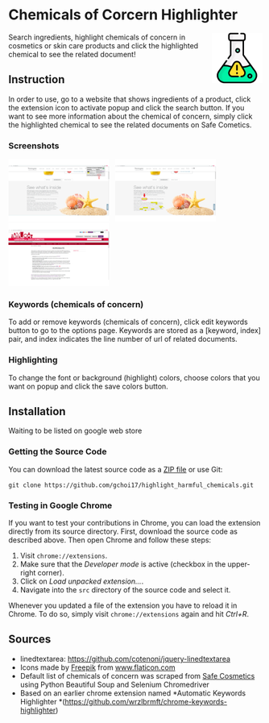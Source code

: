# Chemicals of Corcern Highlighter
<img width="100" src="https://github.com/gchoi17/highlight_harmful_chemicals/blob/master/src/icons/flask_128.png" align="right" style="padding-left: 10px" />
Search ingredients, highlight chemicals of concern in cosmetics or skin care products and click the highlighted chemical to see the related document!

## Instruction
In order to use, go to a website that shows ingredients of a product, click the extension icon to activate popup and click the search button. If you want to see more information about the chemical of concern, simply click the highlighted chemical to see the related documents on Safe Cometics.

### Screenshots
<a href="https://github.com/gchoi17/highlight_harmful_chemicals/blob/master/screenshots/screenshot1.png?raw=true" target="_blank"><img src="https://github.com/gchoi17/highlight_harmful_chemicals/blob/master/screenshots/screenshot1.png?raw=true" width="200" border="0" /></a>
&nbsp;
<a href="https://github.com/gchoi17/highlight_harmful_chemicals/blob/master/screenshots/screenshot2.png?raw=true" target="_blank"><img src="https://github.com/gchoi17/highlight_harmful_chemicals/blob/master/screenshots/screenshot2.png?raw=true" width="200" border="0" /></a>
&nbsp;
<a href="https://github.com/gchoi17/highlight_harmful_chemicals/blob/master/screenshots/screenshot3.png?raw=true" target="_blank"><img src="https://github.com/gchoi17/highlight_harmful_chemicals/blob/master/screenshots/screenshot3.png?raw=true" width="200" border="0" /></a>
&nbsp;

### Keywords (chemicals of concern)
To add or remove keywords (chemicals of concern), click edit keywords button to go to the options page. Keywords are stored as a [keyword, index] pair, and index indicates the line number of url of related documents.

### Highlighting
To change the font or background (highlight) colors, choose colors that you want on popup and click the save colors button.

## Installation

Waiting to be listed on google web store

### Getting the Source Code

You can download the latest source code as a [ZIP
file](https://github.com/gchoi17/highlight_harmful_chemicals/archive/master.zip)
or use Git:

```
git clone https://github.com/gchoi17/highlight_harmful_chemicals.git
```

### Testing in Google Chrome

If you want to test your contributions in Chrome, you can load the extension
directly from its source directory. First, download the source code as described
above. Then open Chrome and follow these steps:

1. Visit `chrome://extensions`.
2. Make sure that the *Developer mode* is active (checkbox in the upper-right
corner).
3. Click on *Load unpacked extension...*.
4. Navigate into the `src` directory of the source code and select it.

Whenever you updated a file of the extension you have to reload it in Chrome.
To do so, simply visit `chrome://extensions` again and hit *Ctrl+R*.

## Sources
* linedtextarea: https://github.com/cotenoni/jquery-linedtextarea<br>
* <span>
            Icons made by 
            <a href="http://www.freepik.com/" title="Freepik">Freepik</a> from 
            <a href="https://www.flaticon.com/" title="Flaticon">www.flaticon.com</a>
  </span><br>
* Default list of chemicals of concern was scraped from <a href=http://www.safecosmetics.org/>Safe Cosmetics</a> using Python Beautiful Soup and Selenium Chromedriver<br>
* Based on an earlier chrome extension named
*Automatic Keywords Highlighter *(https://github.com/wrzlbrmft/chrome-keywords-highlighter)<br>
